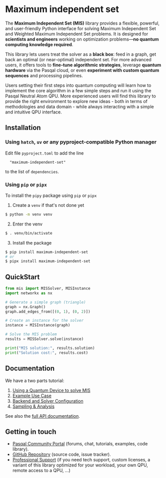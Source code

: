 # Maximum independent set


The **Maximum Independent Set (MIS)** library provides a flexible, powerful, and user-friendly Python interface for solving Maximum Independent Set and Weighted Maximum Independent Set problems. It is designed for **scientists and engineers** working on optimization problems—**no quantum computing knowledge required**.

This library lets users treat the solver as a **black box**: feed in a graph, get back an optimal (or near-optimal) independent set. For more advanced users, it offers tools to **fine-tune algorithmic strategies**, leverage **quantum hardware** via the Pasqal cloud, or even **experiment with custom quantum sequences** and processing pipelines.

Users setting their first steps into quantum computing will learn how to implement the core algorithm in a few simple steps and run it using the Pasqal Neutral Atom QPU. More experienced users will find this library to provide the right environment to explore new ideas - both in terms of methodologies and data domain - while always interacting with a simple and intuitive QPU interface.

## Installation

### Using `hatch`, `uv` or any pyproject-compatible Python manager

Edit file `pyproject.toml` to add the line

```
  "maximum-independent-set"
```

to the list of `dependencies`.

### Using `pip` or `pipx`
To install the `pipy` package using `pip` or `pipx`

1. Create a `venv` if that's not done yet

```sh
$ python -m venv venv

```

2. Enter the venv

```sh
$ . venv/bin/activate
```

3. Install the package

```sh
$ pip install maximum-independent-set
# or
$ pipx install maximum-independent-set
```

## QuickStart

```python
from mis import MISSolver, MISInstance
import networkx as nx

# Generate a simple graph (triangle)
graph = nx.Graph()
graph.add_edges_from([(0, 1), (0, 2)])

# Create an instance for the solver
instance = MISInstance(graph)

# Solve the MIS problem
results = MISSolver.solve(instance)

print("MIS solution:", results.solution)
print("Solution cost:", results.cost)
```

## Documentation

We have a two parts tutorial:

1. [Using a Quantum Device to solve MIS](https://pasqal-io.github.io/maximum-independent-setl/blob/main/examples/tutorial%201a%20-%20Using%20a%20Quantum%20Device%20to%20solve%20MIS.ipynb)
2. [Example Use Case](https://pasqal-io.github.io/maximum-independent-setl/blob/main/examples/tutorial%201b%20-%20MIS%20Example%20Use%20Case.ipynb)
3. [Backend and Solver Configuration](https://pasqal-io.github.io/maximum-independent-setl/blob/main/examples/tutorial%202%20-%20Backend%20and%20Solver%20Configuration.ipynb)
4. [Sampling & Analysis](https://pasqal-io.github.io/maximum-independent-setl/blob/main/examples/tutorial%203%20-%20Sampling%20&%20Analysis.ipynb)


See also the [full API documentation](https://pasqal-io.github.io/maximum-independent-set/latest/).

## Getting in touch

- [Pasqal Community Portal](https://community.pasqal.com/) (forums, chat, tutorials, examples, code library).
- [GitHub Repository](https://github.com/pasqal-io/maximum-independent-set) (source code, issue tracker).
- [Professional Support](https://www.pasqal.com/contact-us/) (if you need tech support, custom licenses, a variant of this library optimized for your workload, your own QPU, remote access to a QPU, ...)
